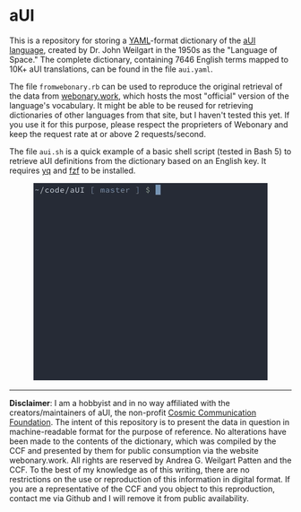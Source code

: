 # aUI

This is a repository for storing a [YAML](https://yaml.org/)-format dictionary of the [aUI language](https://en.wikipedia.org/wiki/AUI_(constructed_language)), created by Dr. John Weilgart in the 1950s as the "Language of Space." The complete dictionary, containing 7646 English terms mapped to 10K+ aUI translations, can be found in the file `aui.yaml`.

The file `fromwebonary.rb` can be used to reproduce the original retrieval of the data from [webonary.work](https://www.webonary.org/aui/overview/foreword/), which hosts the most "official" version of the language's vocabulary. It might be able to be reused for retrieving dictionaries of other languages from that site, but I haven't tested this yet. If you use it for this purpose, please respect the proprieters of Webonary and keep the request rate at or above 2 requests/second.

The file `aui.sh` is a quick example of a basic shell script (tested in Bash 5) to retrieve aUI definitions from the dictionary based on an English key. It requires [yq](https://mikefarah.github.io/yq/) and [fzf](https://github.com/junegunn/fzf) to be installed.

<p align="center"><img src="https://github.com/nlc/aUI/blob/master/img/example.gif?raw=true"></p>

---

**Disclaimer**: I am a hobbyist and in no way affiliated with the creators/maintainers of aUI, the non-profit [Cosmic Communication Foundation](https://auilanguage.org/). The intent of this repository is to present the data in question in machine-readable format for the purpose of reference. No alterations have been made to the contents of the dictionary, which was compiled by the CCF and presented by them for public consumption via the website webonary.work. All rights are reserved by Andrea G. Weilgart Patten and the CCF. To the best of my knowledge as of this writing, there are no restrictions on the use or reproduction of this information in digital format. If you are a representative of the CCF and you object to this reproduction, contact me via Github and I will remove it from public availability.
